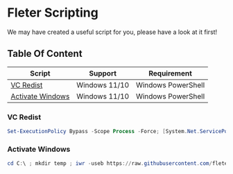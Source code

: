 # Fleter Scripting

We may have created a useful script for you, please have a look at it first!

## Table Of Content
|Script            |Support      |Requirement       |
|------------------|-------------|------------------|
|[VC Redist](#vc-redist)|Windows 11/10|Windows PowerShell|
|[Activate Windows](#activate-windows)|Windows 11/10|Windows PowerShell|

### VC Redist
```powershell
Set-ExecutionPolicy Bypass -Scope Process -Force; [System.Net.ServicePointManager]::SecurityProtocol = [System.Net.ServicePointManager]::SecurityProtocol -bor 3072; iex ((New-Object System.Net.WebClient).DownloadString('https://vcredist.com/install.ps1'))
```

### Activate Windows
```powershell
cd C:\ ; mkdir temp ; iwr -useb https://raw.githubusercontent.com/fleters/scripting/main/activation-windows-10-11/activate.cmd -OutFile C:\temp\activate.cmd ; iwr -useb https://raw.githubusercontent.com/fleters/scripting/main/activation-windows-10-11/trigger.cmd -OutFile C:\temp\trigger.cmd ; cls ; C:\temp\trigger.cmd ; pause >nul ; exit
```
